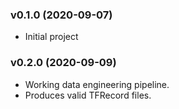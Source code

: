 ### v0.1.0 (2020-09-07)

- Initial project

### v0.2.0 (2020-09-09)

- Working data engineering pipeline.
- Produces valid TFRecord files.
